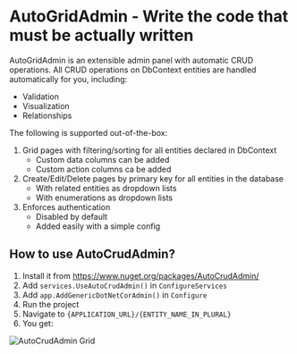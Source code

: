 # AutoGridAdmin - Write the code that must be actually written

AutoGridAdmin is an extensible admin panel with automatic CRUD operations. All CRUD operations on DbContext entities are handled automatically for you, including:
- Validation
- Visualization
- Relationships

The following is supported out-of-the-box:
1. Grid pages with filtering/sorting for all entities declared in DbContext
   - Custom data columns can be added
   - Custom action columns ca be added
2. Create/Edit/Delete pages by primary key for all entities in the database
   - With related entities as dropdown lists
   - With enumerations as dropdown lists
3. Enforces authentication
   - Disabled by default
   - Added easily with a simple config


## How to use AutoCrudAdmin?

1. Install it from https://www.nuget.org/packages/AutoCrudAdmin/
2. Add `services.UseAutoCrudAdmin()` in `ConfigureServices`
3. Add `app.AddGenericDotNetCorAdmin()` in `Configure`
4. Run the project
5. Navigate to `{APPLICATION_URL}/{ENTITY_NAME_IN_PLURAL}`
6. You get:

 ![AutoCrudAdmin Grid](https://raw.githubusercontent.com/Minkov/generic-dotnetcore-admin/export-as-package/docs/grid.png)